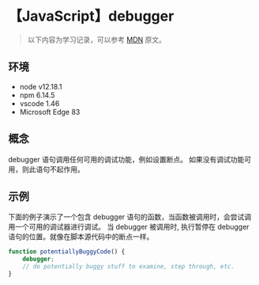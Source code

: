 # 【JavaScript】debugger

> 以下内容为学习记录，可以参考 [MDN][1] 原文。

## 环境

- node v12.18.1
- npm 6.14.5
- vscode 1.46
- Microsoft Edge 83

## 概念

debugger 语句调用任何可用的调试功能，例如设置断点。 如果没有调试功能可用，则此语句不起作用。

## 示例

下面的例子演示了一个包含 debugger 语句的函数，当函数被调用时，会尝试调用一个可用的调试器进行调试。
当 debugger 被调用时, 执行暂停在 debugger 语句的位置。就像在脚本源代码中的断点一样。

```js
function potentiallyBuggyCode() {
    debugger;
    // do potentially buggy stuff to examine, step through, etc.
}
```

[1]: https://developer.mozilla.org/zh-CN/docs/Web/JavaScript/Reference/Statements/debugger
